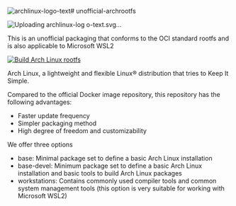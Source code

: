 ![archlinux-logo-text](https://github.com/Zhoneym/unofficial-archrootfs/assets/140673973/c14d5454-a54c-41a4-9e1a-f5d1f049d948)# unofficial-archrootfs

![Uploading archlinux-log<svg version="1.1" viewBox="0 0 256 85.085" xmlns="http://www.w3.org/2000/svg">
 <g>
  <path d="m85.988 28.992c-3.4453-0.007813-6.3047 0.69922-7.4102 1.0859l-1.1367 6.1445c-0.003906 0.019532 5.6641-1.5117 8.1602-1.4219 4.1328 0.14844 4.5117 1.5781 4.4414 3.5117 0.070312 0.11328-1.0664-1.7461-4.6445-1.8086-4.5078-0.078125-10.875 1.5977-10.867 8.4062-0.12109 7.6562 5.7227 9.9102 9.6992 9.9531 3.5781-0.066406 5.2578-1.3555 6.1758-2.0469 1.207-1.2617 2.5859-2.5312 3.9062-4.0547-1.2461 2.2656-2.3281 3.832-3.4531 5.0312v1.0078l5.4375-0.91406 0.039063-14.781c-0.058594-2.0898 1.1992-10.094-10.348-10.113zm-0.78125 12.867c2.2539 0.03125 4.8359 1.1406 4.8398 3.8164 0.011719 2.4336-3.0469 3.7383-5.0352 3.7188s-4.6289-1.5625-4.6406-3.9336c0.039062-2.1211 2.4883-3.6562 4.8359-3.6016z" fill="#4d4d4d" fill-rule="evenodd"/>
  <path d="m99.918 30.355-0.035157 24.477 6.3359-1.2188 0.007812-13.879c0.003907-2.0664 2.9531-4.4805 6.6562-4.4414 0.78906-1.4219 2.2656-5.0586 2.625-5.8828-8.2734-0.019531-8.3789 2.3789-9.8164 3.5547-0.015625-2.25-0.007812-3.5977-0.007812-3.5977z" fill="#4d4d4d" fill-rule="evenodd"/>
  <path d="m135.57 33.57c-0.0625-0.027343-3.3047-3.793-9.8242-3.8242-6.1055-0.10156-12.953 2.2656-13.062 12.504 0.050781 9.0039 6.5781 12.523 13.098 12.59 6.9766 0.074218 9.7539-4.3633 9.9219-4.4727-0.83203-0.72266-3.9531-3.8125-3.9531-3.8125s-1.9453 2.7734-5.7266 2.8086c-3.7773 0.039063-7.0664-2.9219-7.1094-7.0469-0.050781-4.125 3.0195-6.3633 7.1367-6.543 3.5703 0 5.625 2.3047 5.625 2.3047z" fill="#4d4d4d" fill-rule="evenodd"/>
  <path d="m143.55 21.789-5.9805 1.4062 0.042969 31.883 5.8906-1.0625 0.070313-15.004c0.011719-1.5742 2.2734-3.9922 6.0547-3.9141 3.6133 0.039063 4.418 2.4102 4.4102 2.707l0.10547 17.371 5.8086-1.0273 0.023438-18.418c0.035156-1.7734-3.8828-5.5156-10.184-5.543-2.9961 0.003906-4.6562 0.68359-5.5 1.1836-1.4414 1.1172-3.0938 2.1836-4.7148 3.5469 1.5-1.9258 2.7578-3.2578 3.9883-4.2461z" fill="#4d4d4d" fill-rule="evenodd"/>
  <path d="m165.02 22.617 2.6992-0.67578 0.12891 32.145-2.7422 0.46484z" fill="#1793d1" fill-rule="evenodd"/>
  <path d="m172.36 32.211 2.3633-1.0547 0.019532 23.051-2.2812 0.46875zm-0.5625-8.3125 1.9062-1.5547 1.582 1.7617-1.9062 1.5977z" fill="#1793d1" fill-rule="evenodd"/>
  <path d="m179.17 31.789 2.6992-0.55078 0.011718 4.8203c0 0.20703 1.4805-5.3828 8.625-5.2578 6.9375 0.039063 8.0703 5.4062 8.0312 6.6133l0.085938 16.941-2.3633 0.51172-0.011718-16.734c0.027344-0.48828-1.082-4.6211-5.9844-4.6367-4.8984-0.015625-8.2969 3.5586-8.2891 5.8438l0.039063 14.742-2.7422 0.71484z" fill="#1793d1" fill-rule="evenodd"/>
  <path d="m222.16 54.477-2.6992 0.55078-0.011719-4.8164c0-0.20703-1.4844 5.3828-8.625 5.2578-6.9375-0.039062-8.0703-5.4102-8.0352-6.6133l-0.085938-16.941 2.8672-0.58203 0.046875 16.738c0 0.45703 0.54688 4.6875 5.4492 4.7031 4.8984 0.011718 8.332-2.9531 8.3555-7.418l-0.035156-13.203 2.668-0.68359z" fill="#1793d1" fill-rule="evenodd"/>
  <path d="m227.45 31.602-1.8906 1.4805 7.2539 9.4883-7.7383 10.969 2.0078 1.4883 7.2734-10.184 7.5039 10.426 1.8555-1.4805-8.043-11.148 6.418-9.0117-1.9727-1.668-5.8477 8.3398z" fill="#1793d1" fill-rule="evenodd"/>
  <path d="m45.148 7.0938c-3.1562 7.7383-5.0625 12.797-8.5742 20.305 2.1523 2.2852 4.7969 4.9453 9.0938 7.9492-4.6172-1.9023-7.7695-3.8086-10.121-5.7891-4.4961 9.3867-11.543 22.75-25.84 48.441 11.238-6.4883 19.949-10.488 28.066-12.012-0.34766-1.5-0.54688-3.1211-0.53516-4.8164l0.015625-0.35938c0.17969-7.1992 3.9219-12.734 8.3594-12.359s7.8867 6.5195 7.707 13.719c-0.035156 1.3555-0.1875 2.6602-0.45312 3.8672 8.0312 1.5703 16.648 5.5625 27.734 11.961-2.1875-4.0234-4.1367-7.6523-6-11.105-2.9375-2.2773-5.9961-5.2344-12.242-8.4414 4.293 1.1172 7.3672 2.4023 9.7617 3.8398-18.945-35.27-20.477-39.957-26.973-55.199z" fill="#1793d1" fill-rule="evenodd"/>
  <path d="m247.25 53.062v-1.9883h-0.74219v-0.26562h1.7891v0.26562h-0.74609v1.9883h-0.30078" fill="#1793d1"/>
  <path d="m248.6 53.062v-2.2539h0.44922l0.53516 1.5977c0.050781 0.14844 0.085937 0.25781 0.10937 0.33203 0.023438-0.082031 0.0625-0.20312 0.11719-0.35938l0.53906-1.5703h0.40234v2.2539h-0.28516v-1.8867l-0.65625 1.8867h-0.26953l-0.65234-1.918v1.918h-0.28906" fill="#1793d1"/>
  <path d="m80.949 71.672v-1.9453h-0.72656v-0.25781h1.75v0.25781h-0.73047v1.9453h-0.29297" fill="#1793d1"/>
  <path d="m82.273 71.672v-2.2031h0.44141l0.51953 1.5586c0.050781 0.14453 0.085937 0.25391 0.10547 0.32812 0.027344-0.082031 0.066406-0.19922 0.11719-0.35547l0.52734-1.5312h0.39453v2.2031h-0.28125v-1.8438l-0.64062 1.8438h-0.26562l-0.63672-1.8789v1.8789h-0.28125" fill="#1793d1"/>
 </g>
</svg>
o-text.svg…]()


This is an unofficial packaging that conforms to the OCI standard rootfs and is also applicable to Microsoft WSL2


[![Build Arch Linux rootfs](https://github.com/Zhoneym/unofficial-archrootfs/actions/workflows/build.yml/badge.svg)](https://github.com/Zhoneym/unofficial-archrootfs/actions/workflows/build.yml)


Arch Linux, a lightweight and flexible Linux® distribution that tries to Keep It Simple.

Compared to the official Docker image repository, this repository has the following advantages:


 - Faster update frequency
 - Simpler packaging method
 - High degree of freedom and customizability


We offer three options


 - base: Minimal package set to define a basic Arch Linux installation
 - base-devel: Minimum package set to define a basic Arch Linux installation and basic tools to build Arch Linux packages
 - workstations: Contains commonly used compiler tools and common system management tools (this option is very suitable for working with Microsoft WSL2)
